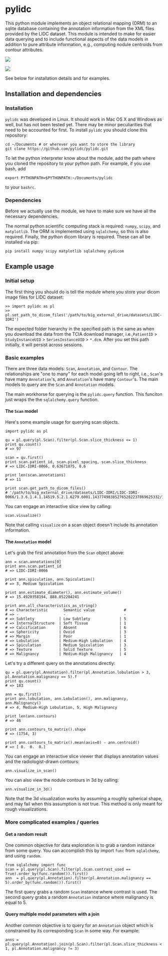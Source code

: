 # pylidc

This python module implements an object relational mapping (ORM) to an sqlite database containing the annotation information from the XML files provided by the LIDC dataset. This module is intended to make for easier data querying and to include functional aspects of the data models in addition to pure attribute information, e.g., computing nodule centroids from contour attributes.

![](https://raw.githubusercontent.com/pylidc/pylidc/master/img/viz-in-scan-example.png)

![](https://raw.githubusercontent.com/pylidc/pylidc/master/img/viz-in-3d-example.png)

See below for installation details and for examples.

## Installation and dependencies

### Installation

`pylidc` was developed in Linux. It should work in Mac OS X and Windows as well, but has not been tested yet. There may be minor peculiarities that need to be accounted for first. To install `pylidc` you should clone this repository:

    cd ~/Documents # or wherever you want to store the library
    git clone https://github.com/pylidc/pylidc.git

To let the python interpreter know about the module, add the path where you cloned the repository to your python path. For example, if you use bash, add

    export PYTHONPATH=$PYTHONPATH:~/Documents/pylidc

to your `bashrc`.

### Dependencies

Before we actually use the module, we have to make sure we have all the necessary dependencies.

The normal python scientific computing stack is required: `numpy`, `scipy`, and `matplotlib`. The ORM is implemented using `sqlalchemy`, so this is also required. Finally, the python dicom library is required. These can all be installed via pip:

    pip install numpy scipy matplotlib sqlalchemy pydicom

## Example usage

### Initial setup

The first thing you should do is tell the module where you store your dicom image files for LIDC dataset:

    >> import pylidc as pl
    >> pl.set_path_to_dicom_files('/path/to/big_external_drive/datasets/LIDC-IDRI')

The expected folder hierarchy in the specified path is the same as when you download the data from the TCIA download manager, i.e.,`PatientID` > `StudyInstanceUID` > `SeriesInstanceUID` > `*.dcm`. After you set this path initially, it will persist across sessions.

### Basic examples

There are three data models: `Scan`, `Annotation`, and `Contour`. The relationships are "one to many" for each model going left to right, i.e., `Scan`'s have many `Annotation`'s, and `Annotation`'s have many `Contour`'s. The main models to query are the `Scan` and `Annotation` models.

The main workhorse for querying is the `pylidc.query` function. This funciton just wraps the the `sqlalchemy.query` function. 

#### The `Scan` model

Here's some example usage for querying scan objects.

    import pylidc as pl
    
    qu = pl.query(pl.Scan).filter(pl.Scan.slice_thickness <= 1)
    print qu.count()
    # => 97

    scan = qu.first()
    print scan.patient_id, scan.pixel_spacing, scan.slice_thickness
    # => LIDC-IDRI-0066, 0.63671875, 0.6

    print len(scan.annotations)
    # => 11

    print scan.get_path_to_dicom_files()
    # '/path/to/big_external_drive/datasets/LIDC-IDRI/LIDC-IDRI-0066/1.3.6.1.4.1.14519.5.2.1.6279.6001.143774983852765282237869625332/1.3.6.1.4.1.14519.5.2.1.6279.6001.430109407146633213496148200410'

You can engage an interactive slice view by calling:

    scan.visualize()

Note that calling `visualize` on a scan object doesn't include its annotation information.

#### The `Annotation` model

Let's grab the first annotation from the `Scan` object above:

    ann = scan.annotations[0]
    print ann.scan.patient_id
    # => LIDC-IDRI-0066

    print ann.spiculation, ann.Spiculation()
    # => 3, Medium Spiculation

    print ann.estimate_diameter(), ann.estimate_volume()
    # => 15.4920358194, 888.052284241

    print ann.all_characteristics_as_string()
    # => Characteristic       Semantic value             # 
    # => -                    -                          - 
    # => Subtlety           | Low Subtlety             | 5 
    # => InternalStructure  | Soft Tissue              | 1 
    # => Calcification      | Absent                   | 6 
    # => Sphericity         | Ovoid                    | 3 
    # => Margin             | Poor                     | 1 
    # => Lobulation         | Medium-High Lobulation   | 4 
    # => Spiculation        | Medium Spiculation       | 3 
    # => Texture            | Solid Texture            | 5 
    # => Malignancy         | Medium-High Malignancy   | 4

Let's try a different query on the annotations directly:

    qu = pl.query(pl.Annotation).filter(pl.Annotation.lobulation > 3, pl.Annotation.malignancy == 5).f
    print qu.count()
    # => 183

    ann = qu.first()
    print ann.lobulation, ann.Lobulation(), ann.malignancy, ann.Malignancy()
    # => 4, Medium-High Lobulation, 5, High Malignancy

    print len(ann.contours)
    # => 46

    print ann.contours_to_matrix().shape
    # => (1754, 3)

    print ann.contours_to_matrix().mean(axis=0) - ann.centroid()
    # => [ 0.  0.  0.]

You can engage an interactive slice viewer that displays annotation values and the radiologist-drawn contours:

    ann.visualize_in_scan()

You can also view the nodule contours in 3d by calling:
    
    ann.visualize_in_3d()

Note that the 3d visualization works by assuming a roughly spherical shape, and may fail when this assumption is not true. This method is only meant for rough visualizations.

### More complicated examples / queries

#### Get a random result

One common objective for data exploration is to grab a random instance from some query. You can accomplish this by import `func` from `sqlalchemy`, and using `random`.

    from sqlalchemy import func
    scan = pl.query(pl.Scan).filter(pl.Scan.contrast_used == True).order_by(func.random()).first()
    ann  = pl.query(pl.Annotation).filter(pl.Annotation.malignancy == 5).order_by(func.random()).first()

The first query grabs a random `Scan` instance where contrast is used. The second query grabs a random `Annotation` instance where malignancy is equal to 5.

#### Query multiple model parameters with a join 

Another common objective is to query for an `Annotation` object which is constrained by its corresponding `Scan` in some way. For example:

    anns = pl.query(pl.Annotation).join(pl.Scan).filter(pl.Scan.slice_thickness < 1, pl.Annotation.malignancy != 3)
